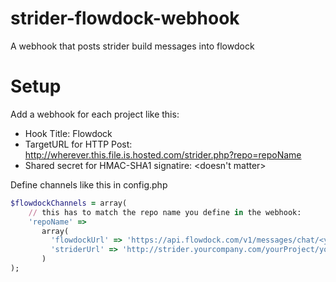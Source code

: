 strider-flowdock-webhook
========================

A webhook that posts strider build messages into flowdock

Setup
=====

Add a webhook for each project like this:
* Hook Title: Flowdock
* TargetURL for HTTP Post: http://wherever.this.file.is.hosted.com/strider.php?repo=repoName
* Shared secret for HMAC-SHA1 signatire: <doesn't matter>


Define channels like this in config.php
```ruby
$flowdockChannels = array(
    // this has to match the repo name you define in the webhook:
    'repoName' => 
       array(
         'flowdockUrl' => 'https://api.flowdock.com/v1/messages/chat/<yourFlowdockToken>',
         'striderUrl' => 'http://strider.yourcompany.com/yourProject/yourRepo/'
       )
);
```
